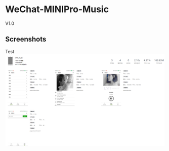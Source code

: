 # WeChat-MINIPro-Music
V1.0


## Screenshots
Test
![image](https://github.com/PeterChen1997/WeChat-MINIPro-Music/raw/master/test.png)

